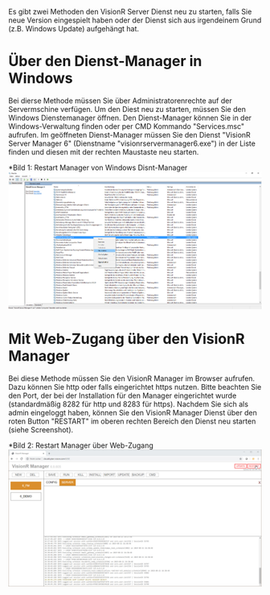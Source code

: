 <!-- TITLE: VisionR Manager neu starten -->
<!-- SUBTITLE: Neu starten des VisionR Server Dienstes über den Manager -->

Es gibt zwei Methoden den VisionR Server Dienst neu zu starten, falls Sie neue Version eingespielt haben oder der Dienst sich aus irgendeinem Grund (z.B. Windows Update) aufgehängt hat.
# Über den Dienst-Manager in Windows
Bei dierse Methode müssen Sie über Administratorenrechte auf der Servermschine verfügen. Um den Diest neu zu starten, müssen Sie den Windows Dienstemanager öffnen. Den Dienst-Manager können Sie in der Windows-Verwaltung finden oder per CMD Kommando "Services.msc" aufrufen. Im geöffneten Dienst-Manager müssen Sie den Dienst "VisionR Server Manager 6" (Dienstname "visionrservermanager6.exe") in der Liste finden und diesen mit der rechten Maustaste neu starten.

*Bild 1: Restart Manager von Windows Disnt-Manager
![Manager Restart Windows](/uploads/manager/manager-restart-windows.jpg "Manager Restart Windows")
# Mit Web-Zugang über den VisionR Manager
Bei diese Methode müssen Sie den VisionR Manager im Browser aufrufen. Dazu können Sie http oder falls eingerichtet https nutzen. Bitte beachten Sie den Port, der bei der Installation für den Manager eingerichtet wurde (standardmäßig 8282 für http und 8283 für https).
Nachdem Sie sich als admin eingeloggt haben, können Sie den VisionR Manager Dienst über den roten Button "RESTART" im oberen rechten Bereich den Dienst neu starten (siehe Screenshot).

*Bild 2: Restart Manager über Web-Zugang
![Manager Restart](/uploads/manager/manager-restart.jpg "Manager Restart")